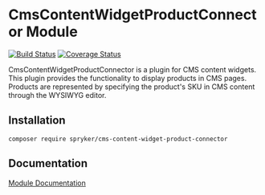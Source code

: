 # CmsContentWidgetProductConnector Module
[![Build Status](https://travis-ci.org/spryker/CmsContentWidgetProductConnector.svg)](https://travis-ci.org/spryker/CmsContentWidgetProductConnector)
[![Coverage Status](https://coveralls.io/repos/github/spryker/CmsContentWidgetProductConnector/badge.svg)](https://coveralls.io/github/spryker/CmsContentWidgetProductConnector)

CmsContentWidgetProductConnector is a plugin for CMS content widgets. This plugin provides the functionality to display products in CMS pages. Products are represented by specifying the product's SKU in CMS content through the WYSIWYG editor.

## Installation

```
composer require spryker/cms-content-widget-product-connector
```

## Documentation

[Module Documentation](https://academy.spryker.com/developing_with_spryker/module_guide/content_management/cms/cms_widget.html)
